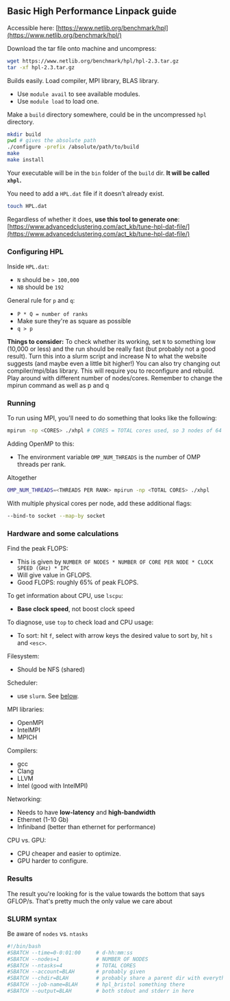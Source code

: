 ## Basic High Performance Linpack guide

Accessible here: [https://www.netlib.org/benchmark/hpl](https://www.netlib.org/benchmark/hpl/)

Download the tar file onto machine and uncompress:

```bash
wget https://www.netlib.org/benchmark/hpl/hpl-2.3.tar.gz
tar -xf hpl-2.3.tar.gz
```

Builds easily. Load compiler, MPI library, BLAS library.

- Use `module avail` to see available modules.
- Use `module load` to load one.

Make a `build` directory somewhere, could be in the uncompressed `hpl` directory.

```bash
mkdir build
pwd # gives the absolute path
./configure -prefix /absolute/path/to/build
make
make install
```

Your executable will be in the `bin` folder of the `build` dir. **It will be called `xhpl`.**

You need to add a `HPL.dat` file if it doesn’t already exist.

```bash
touch HPL.dat
```

Regardless of whether it does, **use this tool to generate one**: [https://www.advancedclustering.com/act_kb/tune-hpl-dat-file/](https://www.advancedclustering.com/act_kb/tune-hpl-dat-file/)

### Configuring HPL

Inside `HPL.dat`:

- `N` should be `> 100,000`
- `NB` should be `192`

General rule for `p` and `q`:

- `P * Q = number of ranks`
- Make sure they're as square as possible
- `q > p`

**Things to consider:**
To check whether its working, set `N` to something low (10,000 or less) and the run should be really fast (but probably not a good result).
Turn this into a slurm script and increase N to what the website suggests (and maybe even a little bit higher!)
You can also try changing out compiler/mpi/blas library. This will require you to reconfigure and rebuild. 
Play around with different number of nodes/cores. Remember to change the mpirun command as well as p and q

### Running

To run using MPI, you'll need to do something that looks like the following:

```bash
mpirun -np <CORES> ./xhpl # CORES = TOTAL cores used, so 3 nodes of 64 is 192
```

Adding OpenMP to this:

- The environment variable `OMP_NUM_THREADS` is the number of OMP threads per rank.

Altogether

```bash
OMP_NUM_THREADS=<THREADS PER RANK> mpirun -np <TOTAL CORES> ./xhpl
```

With multiple physical cores per node, add these additional flags:

```bash
--bind-to socket --map-by socket
```

### Hardware and some calculations

Find the peak FLOPS:

- This is given by `NUMBER OF NODES * NUMBER OF CORE PER NODE * CLOCK SPEED (GHz) * IPC`
- Will give value in GFLOPS.
- Good FLOPS: roughly 65% of peak FLOPS.

To get information about CPU, use `lscpu`:
  - **Base clock speed**, not boost clock speed

To diagnose, use `top` to check load and CPU usage:
  - To sort: hit `f`, select with arrow keys the desired value to sort by, hit `s` and `<esc>`.

Filesystem:
  - Should be NFS (shared)

Scheduler:
  - use `slurm`. See [below](#SLURM-syntax).

MPI libraries:
  - OpenMPI
  - IntelMPI
  - MPICH

Compilers:
  - gcc
  - Clang
  - LLVM
  - Intel (good with IntelMPI)

Networking:
  - Needs to have **low-latency** and **high-bandwidth**
  - Ethernet (1-10 Gb)
  - Infiniband (better than ethernet for performance)

CPU vs. GPU:
  - CPU cheaper and easier to optimize.
  - GPU harder to configure.

### Results

The result you're looking for is the value towards the bottom that says GFLOP/s. That's pretty much the only value we care about

### SLURM syntax

Be aware of `nodes` vs. `ntasks`

```bash
#!/bin/bash
#SBATCH --time=0-0:01:00     # d-hh:mm:ss
#SBATCH --nodes=1            # NUMBER OF NODES
#SBATCH --ntasks=4           # TOTAL CORES
#SBATCH --account=BLAH       # probably given
#SBATCH --chdir=BLAH         # probably share a parent dir with everything in there
#SBATCH --job-name=BLAH      # hpl_bristol something there
#SBATCH --output=BLAH        # both stdout and stderr in here
```
